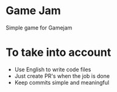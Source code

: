 # Game Jam
Simple game for Gamejam

# To take into account
- Use English to write code files
- Just create PR's when the job is done
- Keep commits simple and meaningful
